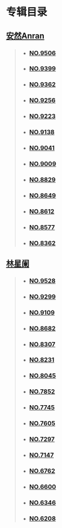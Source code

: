 # 专辑目录
## [安然Anran](https://github.com/whaogx/Image/tree/main/%E5%AE%89%E7%84%B6Anran)
>- **<h3>[NO.9506](https://github.com/whaogx/Image/blob/main/%E5%AE%89%E7%84%B6Anran/No.9506.md)</h3>**
>- **<h3>[NO.9399](https://github.com/whaogx/Image/blob/main/%E5%AE%89%E7%84%B6Anran/No.9399.md)</h3>**
>- **<h3>[NO.9362](https://github.com/whaogx/Image/blob/main/%E5%AE%89%E7%84%B6Anran/No.9362.md)</h3>**
>- **<h3>[NO.9256](https://github.com/whaogx/Image/blob/main/%E5%AE%89%E7%84%B6Anran/No.9256.md)</h3>**
>- **<h3>[NO.9223](https://github.com/whaogx/Image/blob/main/%E5%AE%89%E7%84%B6Anran/No.9223.md)</h3>**
>- **<h3>[NO.9138](https://github.com/whaogx/Image/blob/main/%E5%AE%89%E7%84%B6Anran/No.9138.md)</h3>**
>- **<h3>[NO.9041](https://github.com/whaogx/Image/blob/main/%E5%AE%89%E7%84%B6Anran/No.9041.md)</h3>**
>- **<h3>[NO.9009](https://github.com/whaogx/Image/blob/main/%E5%AE%89%E7%84%B6Anran/No.9009.md)</h3>**
>- **<h3>[NO.8829](https://github.com/whaogx/Image/blob/main/%E5%AE%89%E7%84%B6Anran/No.8829.md)</h3>**
>- **<h3>[NO.8649](https://github.com/whaogx/Image/blob/main/%E5%AE%89%E7%84%B6Anran/No.8649.md)</h3>**
>- **<h3>[NO.8612](https://github.com/whaogx/Image/blob/main/%E5%AE%89%E7%84%B6Anran/No.8612.md)</h3>**
>- **<h3>[NO.8577](https://github.com/whaogx/Image/blob/main/%E5%AE%89%E7%84%B6Anran/No.8577.md)</h3>**
>- **<h3>[NO.8362](https://github.com/whaogx/Image/blob/main/%E5%AE%89%E7%84%B6Anran/No.8362.md)</h3>**

## [林星阑](https://github.com/whaogx/Image/tree/main/%E6%9E%97%E6%98%9F%E9%98%91)
>- **<h3>[NO.9528](https://github.com/whaogx/Image/blob/main/%E6%9E%97%E6%98%9F%E9%98%91/No.9528.md)</h3>**
>- **<h3>[NO.9299](https://github.com/whaogx/Image/blob/main/%E6%9E%97%E6%98%9F%E9%98%91/No.9299.md)</h3>**
>- **<h3>[NO.9109](https://github.com/whaogx/Image/blob/main/%E6%9E%97%E6%98%9F%E9%98%91/No.9109.md)</h3>**
>- **<h3>[NO.8682](https://github.com/whaogx/Image/blob/main/%E6%9E%97%E6%98%9F%E9%98%91/No.8682.md)</h3>**
>- **<h3>[NO.8307](https://github.com/whaogx/Image/blob/main/%E6%9E%97%E6%98%9F%E9%98%91/No.8307.md)</h3>**
>- **<h3>[NO.8231](https://github.com/whaogx/Image/blob/main/%E6%9E%97%E6%98%9F%E9%98%91/No.8231.md)</h3>**
>- **<h3>[NO.8045](https://github.com/whaogx/Image/blob/main/%E6%9E%97%E6%98%9F%E9%98%91/No.8045.md)</h3>**
>- **<h3>[NO.7852](https://github.com/whaogx/Image/blob/main/%E6%9E%97%E6%98%9F%E9%98%91/No.7852.md)</h3>**
>- **<h3>[NO.7745](https://github.com/whaogx/Image/blob/main/%E6%9E%97%E6%98%9F%E9%98%91/No.7745.md)</h3>**
>- **<h3>[NO.7605](https://github.com/whaogx/Image/blob/main/%E6%9E%97%E6%98%9F%E9%98%91/No.7605.md)</h3>**
>- **<h3>[NO.7297](https://github.com/whaogx/Image/blob/main/%E6%9E%97%E6%98%9F%E9%98%91/No.7297.md)</h3>**
>- **<h3>[NO.7147](https://github.com/whaogx/Image/blob/main/%E6%9E%97%E6%98%9F%E9%98%91/No.7147.md)</h3>**
>- **<h3>[NO.6762](https://github.com/whaogx/Image/blob/main/%E6%9E%97%E6%98%9F%E9%98%91/No.6762.md)</h3>**
>- **<h3>[NO.6600](https://github.com/whaogx/Image/blob/main/%E6%9E%97%E6%98%9F%E9%98%91/No.6600.md)</h3>**
>- **<h3>[NO.6346](https://github.com/whaogx/Image/blob/main/%E6%9E%97%E6%98%9F%E9%98%91/No.6346.md)</h3>**
>- **<h3>[NO.6208](https://github.com/whaogx/Image/blob/main/%E6%9E%97%E6%98%9F%E9%98%91/No.6208.md)</h3>**
